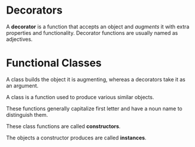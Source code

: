 # Decorators

A **decorator** is a function that accepts an object and *augments* it with extra properties and functionality. Decorator functions are usually named as adjectives.

# Functional Classes

A class builds the object it is augmenting, whereas a decorators take it as an argument.

A class is a function used to produce various similar objects.

These functions generally capitalize first letter and have a noun name to distinguish them.

These class functions are called **constructors**.

The objects a constructor produces are called **instances**.
